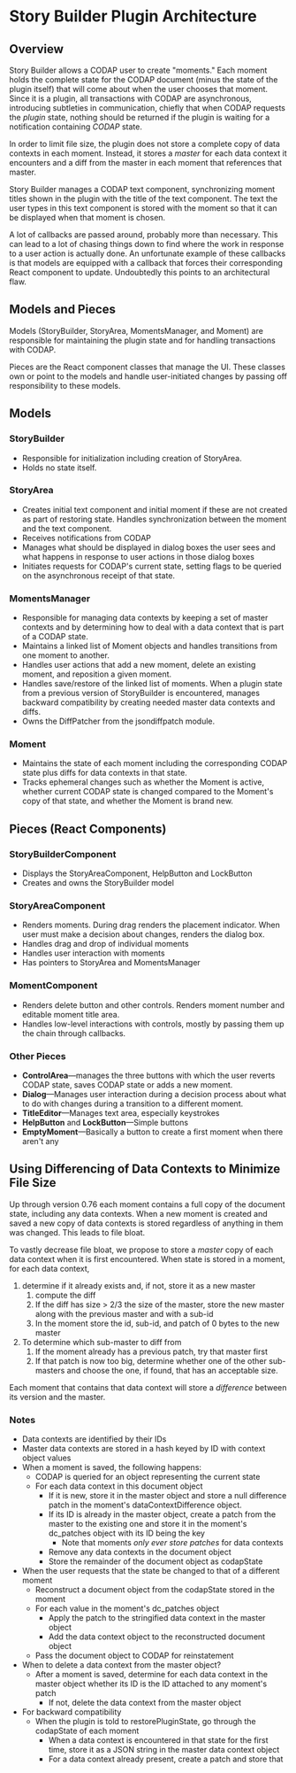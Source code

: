 # Story Builder Plugin Architecture 

## Overview

Story Builder allows a CODAP user to create "moments." Each moment holds the complete state for the CODAP document (minus the state of the plugin itself) that will come about when the user chooses that moment. Since it is a plugin, all transactions with CODAP are asynchronous, introducing subtleties in communication, chiefly that when CODAP requests the *plugin* state, nothing should be returned if the plugin is waiting for a notification containing *CODAP* state.

In order to limit file size, the plugin does not store a complete copy of data contexts in each moment. Instead, it stores a *master* for each data context it encounters and a diff from the master in each moment that references that master.

Story Builder manages a CODAP text component, synchronizing moment titles shown in the plugin with the title of the text component. The text the user types in this text component is stored with the moment so that it can be displayed when that moment is chosen.

A lot of callbacks are passed around, probably more than necessary. This can lead to a lot of chasing things down to find where the work in response to a user action is actually done. An unfortunate example of these callbacks is that models are equipped with a callback that forces their corresponding React component to update. Undoubtedly this points to an architectural flaw.

## Models and Pieces

Models (StoryBuilder, StoryArea, MomentsManager, and Moment) are responsible for maintaining the plugin state and for handling transactions with CODAP.

Pieces are the React component classes that manage the UI. These classes own or point to the models and handle user-initiated changes by passing off responsibility to these models.

## Models

### StoryBuilder
* Responsible for initialization including creation of StoryArea.
* Holds no state itself.

### StoryArea
* Creates initial text component and initial moment if these are not created as part of restoring state. Handles synchronization between the moment and the text component.
* Receives notifications from CODAP
* Manages what should be displayed in dialog boxes the user sees and what happens in response to user actions in those dialog boxes
* Initiates requests for CODAP's current state, setting flags to be queried on the asynchronous receipt of that state.

### MomentsManager
* Responsible for managing data contexts by keeping a set of master contexts and by determining how to deal with a data context that is part of a CODAP state.
* Maintains a linked list of Moment objects and handles transitions from one moment to another.
* Handles user actions that add a new moment, delete an existing moment, and reposition a given moment.
* Handles save/restore of the linked list of moments. When a plugin state from a previous version of StoryBuilder is encountered, manages backward compatibility by creating needed master data contexts and diffs.
* Owns the DiffPatcher from the jsondiffpatch module.

### Moment
* Maintains the state of each moment including the corresponding CODAP state plus diffs for data contexts in that state.
* Tracks ephemeral changes such as whether the Moment is active, whether current CODAP state is changed compared to the Moment's copy of that state, and whether the Moment is brand new.

## Pieces (React Components)

### StoryBuilderComponent
* Displays the StoryAreaComponent, HelpButton and LockButton
* Creates and owns the StoryBuilder model

### StoryAreaComponent
* Renders moments. During drag renders the placement indicator. When user must make a decision about changes, renders the dialog box.
* Handles drag and drop of individual moments
* Handles user interaction with moments
* Has pointers to StoryArea and MomentsManager

### MomentComponent
* Renders delete button and other controls. Renders moment number and editable moment title area.
* Handles low-level interactions with controls, mostly by passing them up the chain through callbacks.

### Other Pieces
* **ControlArea**—manages the three buttons with which the user reverts CODAP state, saves CODAP state or adds a new moment.
* **Dialog**—Manages user interaction during a decision process about what to do with changes during a transition to a different moment.
* **TitleEditor**—Manages text area, especially keystrokes
* **HelpButton** and **LockButton**—Simple buttons
* **EmptyMoment**—Basically a button to create a first moment when there aren't any

## Using Differencing of Data Contexts to Minimize File Size

Up through version 0.76 each moment contains a full copy of the document state, including any data contexts. When a new moment is created and saved a new copy of data contexts is stored regardless of anything in them was changed. This leads to file bloat.

To vastly decrease file bloat, we propose to store a _master_ copy of each data context when it is first encountered. When state is stored in a moment, for each data context,
1. determine if it already exists and, if not, store it as a new master
    1. compute the diff
    2. If the diff has size > 2/3 the size of the master, store the new master along with the previous master and with a sub-id
    3. In the moment store the id, sub-id, and patch of 0 bytes to the new master
2. To determine which sub-master to diff from
    1. If the moment already has a previous patch, try that master first
    2. If that patch is now too big, determine whether one of the other sub-masters and choose the one, if found, that has an acceptable size.

Each moment that contains that data context will store a _difference_ between its version and the master.

### Notes
* Data contexts are identified by their IDs
* Master data contexts are stored in a hash keyed by ID with context object values
* When a moment is saved, the following happens:
    * CODAP is queried for an object representing the current state
    * For each data context in this document object
        * If it is new, store it in the master object and store a null difference patch in the moment's dataContextDifference object.
        * If its ID is already in the master object, create a patch from the master to the existing one and store it in the moment's dc_patches object with its ID being the key
            * Note that moments _only ever store patches_ for data contexts
        * Remove any data contexts in the document object
        * Store the remainder of the document object as codapState
* When the user requests that the state be changed to that of a different moment
    * Reconstruct a document object from the codapState stored in the moment
    * For each value in the moment's dc_patches object
        * Apply the patch to the stringified data context in the master object
        * Add the data context object to the reconstructed document object
    * Pass the document object to CODAP for reinstatement
* When to delete a data context from the master object?
    * After a moment is saved, determine for each data context in the master object whether its ID is the ID attached to any moment's patch
        * If not, delete the data context from the master object
* For backward compatibility
    * When the plugin is told to restorePluginState, go through the codapState of each moment
        * When a data context is encountered in that state for the first time, store it as a JSON string in the master data context object
        * For a data context already present, create a patch and store that